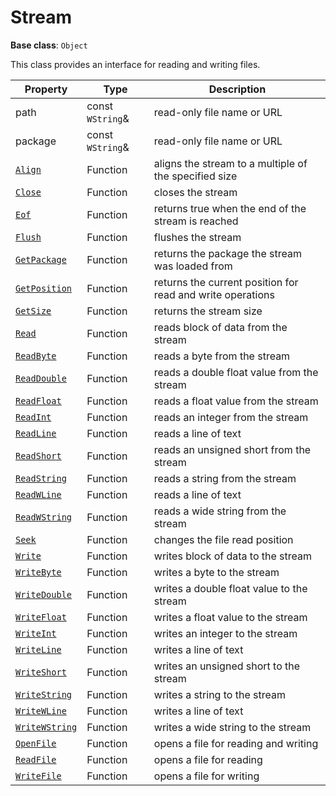 # Stream #

**Base class**: `Object`

This class provides an interface for reading and writing files.

| Property | Type | Description |
| ----- | ----- | ----- |
| path | const `WString`& | read-only file name or URL |
| package | const `WString`& | read-only file name or URL |
| [`Align`](Stream_Align.md) | Function | aligns the stream to a multiple of the specified size |
| [`Close`](Stream_Close.md) | Function | closes the stream |
| [`Eof`](Stream_Eof.md) | Function | returns true when the end of the stream is reached |
| [`Flush`](Stream_Flush.md) | Function | flushes the stream |
| [`GetPackage`](Stream_GetPackage.md) | Function | returns the package the stream was loaded from |
| [`GetPosition`](Stream_GetPosition.md) | Function | returns the current position for read and write operations |
| [`GetSize`](Stream_GetSize.md) | Function | returns the stream size |
| [`Read`](Stream_Read.md) | Function | reads block of data from the stream |
| [`ReadByte`](Stream_ReadByte.md) | Function | reads a byte from the stream |
| [`ReadDouble`](Stream_ReadDouble.md) | Function | reads a double float value from the stream |
| [`ReadFloat`](Stream_ReadFloat.md) | Function | reads a float value from the stream |
| [`ReadInt`](Stream_ReadInt.md) | Function | reads an integer from the stream |
| [`ReadLine`](Stream_ReadLine.md) | Function | reads a line of text |
| [`ReadShort`](Stream_ReadShort.md) | Function | reads an unsigned short from the stream |
| [`ReadString`](Stream_ReadString.md) | Function | reads a string from the stream |
| [`ReadWLine`](Stream_ReadWLine.md) | Function | reads a line of text |
| [`ReadWString`](Stream_ReadWString.md) | Function | reads a wide string from the stream |
| [`Seek`](Stream_Seek.md) | Function | changes the file read position |
| [`Write`](Stream_Write.md) | Function | writes block of data to the stream |
| [`WriteByte`](Stream_WriteByte.md) | Function | writes a byte to the stream |
| [`WriteDouble`](Stream_WriteDouble.md) | Function | writes a double float value to the stream |
| [`WriteFloat`](Stream_WriteFloat.md) | Function | writes a float value to the stream |
| [`WriteInt`](Stream_WriteInt.md) | Function | writes an integer to the stream |
| [`WriteLine`](Stream_WriteLine.md) | Function | writes a line of text |
| [`WriteShort`](Stream_WriteShort.md) | Function | writes an unsigned short to the stream |
| [`WriteString`](Stream_WriteString.md) | Function | writes a string to the stream |
| [`WriteWLine`](Stream_WriteWLine.md) | Function | writes a line of text |
| [`WriteWString`](Stream_WriteWString.md) | Function | writes a wide string to the stream |
| [`OpenFile`](OpenFile) | Function | opens a file for reading and writing |
| [`ReadFile`](ReadFile) | Function | opens a file for reading |
| [`WriteFile`](WriteFile) | Function | opens a file for writing |